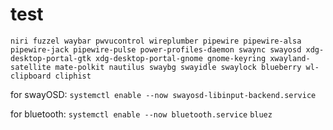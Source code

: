 # test
```
niri fuzzel waybar pwvucontrol wireplumber pipewire pipewire-alsa pipewire-jack pipewire-pulse power-profiles-daemon swaync swayosd xdg-desktop-portal-gtk xdg-desktop-portal-gnome gnome-keyring xwayland-satellite mate-polkit nautilus swaybg swayidle swaylock blueberry wl-clipboard cliphist
```

for swayOSD: ```systemctl enable --now swayosd-libinput-backend.service```

for bluetooth: ```systemctl enable --now bluetooth.service``` ```bluez```
